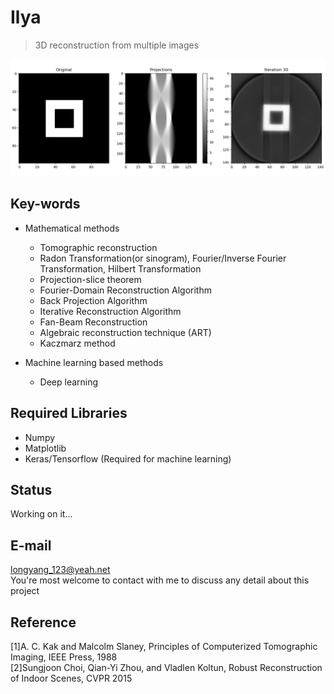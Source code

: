 # Ilya
> 3D reconstruction from multiple images

![](./pics/fig.png)

## Key-words
+ Mathematical methods
    + Tomographic reconstruction
    + Radon Transformation(or sinogram), Fourier/Inverse Fourier Transformation, Hilbert Transformation
    + Projection-slice theorem
    + Fourier-Domain Reconstruction Algorithm
    + Back Projection Algorithm
    + Iterative Reconstruction Algorithm
    + Fan-Beam Reconstruction
    + Algebraic reconstruction technique (ART)
    + Kaczmarz method

+ Machine learning based methods
    + Deep learning

## Required Libraries
+ Numpy
+ Matplotlib
+ Keras/Tensorflow (Required for machine learning)

## Status
Working on it...

## E-mail
longyang_123@yeah.net  
You're most welcome to contact with me to discuss any detail about this project

## Reference
[1]A. C. Kak and Malcolm Slaney, Principles of Computerized Tomographic Imaging, IEEE Press, 1988  
[2]Sungjoon Choi, Qian-Yi Zhou, and Vladlen Koltun, Robust Reconstruction of Indoor Scenes, CVPR 2015  
